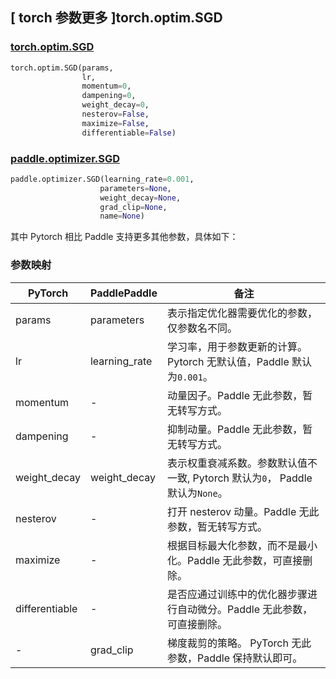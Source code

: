 ## [ torch 参数更多 ]torch.optim.SGD

### [torch.optim.SGD](https://pytorch.org/docs/stable/generated/torch.optim.SGD.html)

```python
torch.optim.SGD(params,
                lr,
                momentum=0,
                dampening=0,
                weight_decay=0,
                nesterov=False,
                maximize=False,
                differentiable=False)
```

### [paddle.optimizer.SGD](https://www.paddlepaddle.org.cn/documentation/docs/zh/api/paddle/optimizer/SGD_cn.html)

```python
paddle.optimizer.SGD(learning_rate=0.001,
                    parameters=None,
                    weight_decay=None,
                    grad_clip=None,
                    name=None)
```

其中 Pytorch 相比 Paddle 支持更多其他参数，具体如下：

### 参数映射

| PyTorch                             | PaddlePaddle | 备注                                                                    |
| ----------------------------------- | ------------ | ----------------------------------------------------------------------- |
| params     | parameters           | 表示指定优化器需要优化的参数，仅参数名不同。                      |
| lr     | learning_rate       | 学习率，用于参数更新的计算。Pytorch 无默认值，Paddle 默认为`0.001`。          |
| momentum     | -       | 动量因子。Paddle 无此参数，暂无转写方式。     |
| dampening    | -        | 抑制动量。Paddle 无此参数，暂无转写方式。  |
| weight_decay           | weight_decay     | 表示权重衰减系数。参数默认值不一致, Pytorch 默认为`0`， Paddle 默认为`None`。         |
| nesterov   | -   | 打开 nesterov 动量。Paddle 无此参数，暂无转写方式。                       |
| maximize           | -     | 根据目标最大化参数，而不是最小化。Paddle 无此参数，可直接删除。         |
| differentiable      | -     | 是否应通过训练中的优化器步骤进行自动微分。Paddle 无此参数，可直接删除。         |
| -          | grad_clip            | 梯度裁剪的策略。 PyTorch 无此参数，Paddle 保持默认即可。       |
